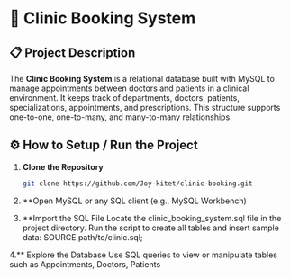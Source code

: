# 🏥 Clinic Booking System

## 📋 Project Description

The **Clinic Booking System** is a relational database built with MySQL to manage appointments between doctors and patients in a clinical environment. It keeps track of departments, doctors, patients, specializations, appointments, and prescriptions. This structure supports one-to-one, one-to-many, and many-to-many relationships.

## ⚙️ How to Setup / Run the Project

1. **Clone the Repository**  
   ```bash
   git clone https://github.com/Joy-kitet/clinic-booking.git
   
2. **Open MySQL or any SQL client (e.g., MySQL Workbench)

3. **Import the SQL File
Locate the clinic_booking_system.sql file in the project directory.
 Run the script to create all tables and insert sample data:
SOURCE path/to/clinic.sql;

4.** Explore the Database
Use SQL queries to view or manipulate tables such as Appointments, Doctors, Patients


